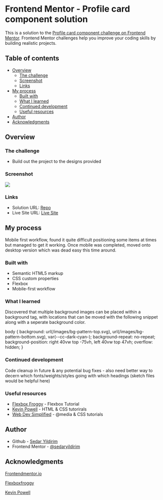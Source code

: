 # Frontend Mentor - Profile card component solution

This is a solution to the [Profile card component challenge on Frontend Mentor](https://www.frontendmentor.io/challenges/profile-card-component-cfArpWshJ). Frontend Mentor challenges help you improve your coding skills by building realistic projects. 

## Table of contents

- [Overview](#overview)
  - [The challenge](#the-challenge)
  - [Screenshot](#screenshot)
  - [Links](#links)
- [My process](#my-process)
  - [Built with](#built-with)
  - [What I learned](#what-i-learned)
  - [Continued development](#continued-development)
  - [Useful resources](#useful-resources)
- [Author](#author)
- [Acknowledgments](#acknowledgments)

## Overview

### The challenge

- Build out the project to the designs provided

### Screenshot

![](./mobile_ss.png)

### Links

- Solution URL: [Repo](https://github.com/sedaryildirim/profile-card-component)
- Live Site URL: [Live Site](https://sedaryildirim.github.io/profile-card-component/)

## My process

Mobile first workflow, found it quite difficult positioning some items at times but managed to get it working. Once mobile was completed, moved onto desktop version which was dead easy this time around.

### Built with

- Semantic HTML5 markup
- CSS custom properties
- Flexbox
- Mobile-first workflow

### What I learned

Discovered that multiple background images can be placed within a background tag, with locations that can be moved with the following snippet along with a seperate background color.

body { 
    background: url(/images/bg-pattern-top.svg), url(/images/bg-pattern-bottom.svg), var(--cc-dark-cyan-);
    background-repeat: no-repeat;
    background-position: right 40vw top -75vh, left 40vw top 47vh;
    overflow: hidden;
    }

### Continued development

Code cleanup in future & any potential bug fixes - also need better way to decern which fonts/weights/styles going with which headings (sketch files would be helpful here)

### Useful resources

- [Flexbox Froggy](https://flexboxfroggy.com/) - Flexbox Tutorial
- [Kevin Powell](https://www.youtube.com/KevinPowell) - HTML & CSS tutorirals
- [Web Dev Simplified](https://www.youtube.com/webdevsimplified) - @media & CSS tutorials

## Author

- Github - [Sedar Yildirim](https://github.com/sedaryildirim)
- Frontend Mentor - [@sedaryildirim](https://www.frontendmentor.io/profile/sedaryildirim)

## Acknowledgments

[Frontendmentor.io](https://www.frontendmentor.io/)

[Flexboxfroggy](https://flexboxfroggy.com/)

[Kevin Powell](https://www.youtube.com/KevinPowell)